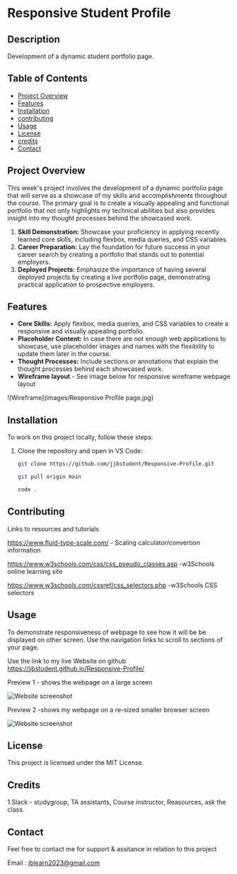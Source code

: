 # Responsive Student Profile

## Description
Development of a dynamic student portfolio page.

## Table of Contents

- [Project Overview](#project-overview)
- [Features](#Features)
- [Installation](#installation)
- [contributing](#contibuting)
- [Usage](#usage)
- [License](#License)
- [credits](#credits)
- [Contact](#Contact)

## Project Overview
This week's project involves the development of a dynamic portfolio page that will serve as a showcase of my skills and accomplishments throughout the course. The primary goal is to create a visually appealing and functional portfolio that not only highlights my technical abilities but also provides insight into my thought processes behind the showcased work.

1. **Skill Demonstration:** Showcase your proficiency in applying recently learned core skills, including flexbox, media queries, and CSS variables.
2. **Career Preparation:** Lay the foundation for future success in your career search by creating a portfolio that stands out to potential employers.
3. **Deployed Projects:** Emphasize the importance of having several deployed projects by creating a live portfolio page, demonstrating practical application to prospective employers.

## Features
- **Core Skills:** Apply flexbox, media queries, and CSS variables to create a responsive and visually appealing portfolio.
- **Placeholder Content:** In case there are not enough web applications to showcase, use placeholder images and names with the flexibility to update them later in the course.
- **Thought Processes:** Include sections or annotations that explain the thought processes behind each showcased work.
- **Wireframe layout** - See image below for responsive wireframe webpage layout

![Wireframe](images/Responsive Profile page.jpg)  


## Installation

To work on this project locally, follow these steps:

1. Clone the repository and open in VS Code:

   ```bash
   git clone https://github.com/jjbstudent/Responsive-Profile.git

   git pull origin main

   code . 

   
## Contributing
Links to resources and tutorials

https://www.fluid-type-scale.com/ - Scaling calculator/convertion information

https://www.w3schools.com/css/css_pseudo_classes.asp -w3Schools online learning site

https://www.w3schools.com/cssref/css_selectors.php -w3Schools CSS selectors

## Usage 
To demonstrate responsiveness of webpage to see how it will be be displayed on other screen.
Use the navigation links to scroll to sections of your page.

Use the link to my live Website on github https://jjbstudent.github.io/Responsive-Profile/

Preview 1 - shows the webpage on a large screen

![Website screenshot](images/preview1.jpg)  

Preview 2 -shows my webpage on a re-sized smaller browser screen

![Website screenshot](images/preview2.jpg)  




## License 

This project is licensed under the MIT License.

## Credits

1.Slack - studygroup, TA assistants, Course instructor, Reasources, ask the class.


## Contact 

Feel free to contact me for support & assitance in relation to this project

Email : jblearn2023@gmail.com

